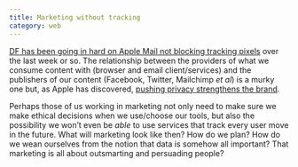 ```yaml
---
title: Marketing without tracking
category: web
---
```


[DF has been going in hard on Apple Mail not blocking tracking pixels](https://daringfireball.net/2019/07/superhuman_and_email_privacy) over the last week or so. The relationship between the providers of what we consume content with (browser and email client/services) and the publishers of our content (Facebook, Twitter, Mailchimp <i>et al</i>) is a murky one but, as Apple has discovered, [pushing privacy strengthens the brand](https://www.apple.com/privacy/).

Perhaps those of us working in marketing not only need to make sure we make ethical decisions when we use/choose our tools, but also the possibility we won’t even be _able_ to use services that track every user move in the future. What will marketing look like then? How do we plan? How do we wean ourselves from the notion that data is somehow all important? That marketing is all about outsmarting and persuading people?
